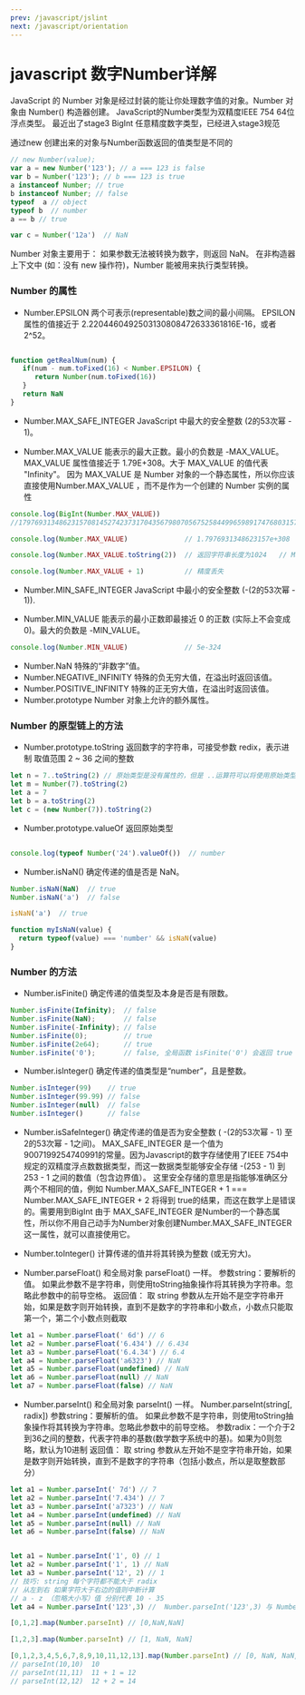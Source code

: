 ```yaml
---
prev: /javascript/jslint
next: /javascript/orientation
---
```

# javascript 数字Number详解

JavaScript 的 Number 对象是经过封装的能让你处理数字值的对象。Number 对象由 Number() 构造器创建。
JavaScript的Number类型为双精度IEEE 754 64位浮点类型。
最近出了stage3 BigInt 任意精度数字类型，已经进入stage3规范


通过new 创建出来的对象与Number函数返回的值类型是不同的
```js
// new Number(value); 
var a = new Number('123'); // a === 123 is false
var b = Number('123'); // b === 123 is true
a instanceof Number; // true
b instanceof Number; // false
typeof  a // object
typeof b  // number
a == b // true

var c = Number('12a')  // NaN

```

Number 对象主要用于：
如果参数无法被转换为数字，则返回 NaN。
在非构造器上下文中 (如：没有 new 操作符)，Number 能被用来执行类型转换。

### Number 的属性

- Number.EPSILON
两个可表示(representable)数之间的最小间隔。
EPSILON 属性的值接近于 2.2204460492503130808472633361816E-16，或者 2^52。

```js

function getRealNum(num) {
   if(num - num.toFixed(16) < Number.EPSILON) {
      return Number(num.toFixed(16))
   }
   return NaN
}

```

- Number.MAX_SAFE_INTEGER
JavaScript 中最大的安全整数 (2的53次幂 - 1)。

- Number.MAX_VALUE
能表示的最大正数。最小的负数是 -MAX_VALUE。
MAX_VALUE 属性值接近于 1.79E+308。大于 MAX_VALUE 的值代表 "Infinity"。
因为 MAX_VALUE 是 Number 对象的一个静态属性，所以你应该直接使用Number.MAX_VALUE ，而不是作为一个创建的 Number 实例的属性

```js
console.log(BigInt(Number.MAX_VALUE))
//179769313486231570814527423731704356798070567525844996598917476803157260780028538760589558632766878171540458953514382464234321326889464182768467546703537516986049910576551282076245490090389328944075868508455133942304583236903222948165808559332123348274797826204144723168738177180919299881250404026184124858368n

console.log(Number.MAX_VALUE)              // 1.7976931348623157e+308

console.log(Number.MAX_VALUE.toString(2))  // 返回字符串长度为1024   // Math.pow(2,1023)

console.log(Number.MAX_VALUE + 1)          // 精度丢失

```

- Number.MIN_SAFE_INTEGER
JavaScript 中最小的安全整数 (-(2的53次幂 - 1)).

- Number.MIN_VALUE
能表示的最小正数即最接近 0 的正数 (实际上不会变成 0)。最大的负数是 -MIN_VALUE。
```js
console.log(Number.MIN_VALUE)              // 5e-324
```
- Number.NaN
特殊的“非数字”值。
- Number.NEGATIVE_INFINITY
特殊的负无穷大值，在溢出时返回该值。
- Number.POSITIVE_INFINITY
特殊的正无穷大值，在溢出时返回该值。
- Number.prototype
Number 对象上允许的额外属性。

### Number 的原型链上的方法
- Number.prototype.toString
返回数字的字符串，可接受参数 redix，表示进制 取值范围 2 ~ 36 之间的整数
```js
let n = 7..toString(2) // 原始类型是没有属性的，但是 ..运算符可以将使用原始类型的引用对象，仅限于 number,boolean
let m = Number(7).toString(2)
let a = 7
let b = a.toString(2)
let c = (new Number(7)).toString(2)

```

- Number.prototype.valueOf
返回原始类型
```js

console.log(typeof Number('24').valueOf())  // number

```

- Number.isNaN()
确定传递的值是否是 NaN。

```js
Number.isNaN(NaN)  // true
Number.isNaN('a')  // false

isNaN('a')  // true

function myIsNaN(value) {
  return typeof(value) === 'number' && isNaN(value)
}

```

### Number 的方法
- Number.isFinite()
确定传递的值类型及本身是否是有限数。
```js
Number.isFinite(Infinity);  // false
Number.isFinite(NaN);       // false
Number.isFinite(-Infinity); // false
Number.isFinite(0);         // true
Number.isFinite(2e64);      // true
Number.isFinite('0');       // false, 全局函数 isFinite('0') 会返回 true
```

- Number.isInteger()
确定传递的值类型是“number”，且是整数。
```js
Number.isInteger(99)    // true
Number.isInteger(99.99) // false
Number.isInteger(null)  // false
Number.isInteger()      // false
```

- Number.isSafeInteger()
确定传递的值是否为安全整数 ( -(2的53次幂 - 1) 至 2的53次幂 - 1之间)。
MAX_SAFE_INTEGER 是一个值为 9007199254740991的常量。因为Javascript的数字存储使用了IEEE 754中规定的双精度浮点数数据类型，而这一数据类型能够安全存储 -(253 - 1) 到 253 - 1 之间的数值（包含边界值）。
这里安全存储的意思是指能够准确区分两个不相同的值，例如 Number.MAX_SAFE_INTEGER + 1 === Number.MAX_SAFE_INTEGER + 2 将得到 true的结果，而这在数学上是错误的。需要用到BigInt
由于 MAX_SAFE_INTEGER 是Number的一个静态属性，所以你不用自己动手为Number对象创建Number.MAX_SAFE_INTEGER这一属性，就可以直接使用它。

- Number.toInteger() 
计算传递的值并将其转换为整数 (或无穷大)。

- Number.parseFloat()
和全局对象 parseFloat() 一样。
参数string：要解析的值。 如果此参数不是字符串，则使用toString抽象操作将其转换为字符串。忽略此参数中的前导空格。
返回值： 取 string 参数从左开始不是空字符串开始，如果是数字则开始转换，直到不是数字的字符串和小数点，小数点只能取第一个，第二个小数点则截取

```js
let a1 = Number.parseFloat(' 6d') // 6
let a2 = Number.parseFloat('6.434') // 6.434
let a3 = Number.parseFloat('6.4.34') // 6.4
let a4 = Number.parseFloat('a6323') // NaN
let a5 = Number.parseFloat(undefined) // NaN
let a6 = Number.parseFloat(null) // NaN
let a7 = Number.parseFloat(false) // NaN

```

- Number.parseInt()
和全局对象 parseInt() 一样。
Number.parseInt(string[, radix])
参数string：要解析的值。 如果此参数不是字符串，则使用toString抽象操作将其转换为字符串。忽略此参数中的前导空格。
参数radix：一个介于2到36之间的整数，代表字符串的基数(数学数字系统中的基)。如果为0则忽略，默认为10进制
返回值： 取 string 参数从左开始不是空字符串开始，如果是数字则开始转换，直到不是数字的字符串（包括小数点，所以是取整数部分）
```js
let a1 = Number.parseInt(' 7d') // 7
let a2 = Number.parseInt('7.434') // 7
let a3 = Number.parseInt('a7323') // NaN
let a4 = Number.parseInt(undefined) // NaN
let a5 = Number.parseInt(null) // NaN
let a6 = Number.parseInt(false) // NaN

```
```js

let a1 = Number.parseInt('1', 0) // 1
let a2 = Number.parseInt('1', 1) // NaN  
let a3 = Number.parseInt('12', 2) // 1 
// 技巧: string 每个字符都不能大于 radix
// 从左到右 如果字符大于右边的值则中断计算
// a - z （忽略大小写）值 分别代表 10 - 35
let a4 = Number.parseInt('123',3) //  Number.parseInt('123',3) 与 Number.parseInt('12',3) 计算一样 值为5

[0,1,2].map(Number.parseInt) // [0,NaN,NaN]

[1,2,3].map(Number.parseInt) // [1, NaN, NaN]

[0,1,2,3,4,5,6,7,8,9,10,11,12,13].map(Number.parseInt) // [0, NaN, NaN, NaN, NaN, NaN, NaN, NaN, NaN, NaN , 10, 12, 14, 16] 
// parseInt(10,10)  10
// parseInt(11,11)  11 + 1 = 12
// parseInt(12,12)  12 + 2 = 14

```
